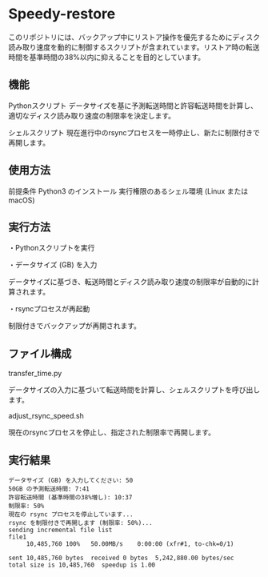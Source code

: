 # Speedy-restore

このリポジトリには、バックアップ中にリストア操作を優先するためにディスク読み取り速度を動的に制御するスクリプトが含まれています。リストア時の転送時間を基準時間の38%以内に抑えることを目的としています。

## 機能
Pythonスクリプト
データサイズを基に予測転送時間と許容転送時間を計算し、適切なディスク読み取り速度の制限率を決定します。

シェルスクリプト
現在進行中のrsyncプロセスを一時停止し、新たに制限付きで再開します。

## 使用方法
前提条件
Python3 のインストール
実行権限のあるシェル環境 (Linux または macOS)

## 実行方法

・Pythonスクリプトを実行

・データサイズ (GB) を入力

データサイズに基づき、転送時間とディスク読み取り速度の制限率が自動的に計算されます。

・rsyncプロセスが再起動

制限付きでバックアップが再開されます。


## ファイル構成
transfer_time.py

データサイズの入力に基づいて転送時間を計算し、シェルスクリプトを呼び出します。

adjust_rsync_speed.sh

現在のrsyncプロセスを停止し、指定された制限率で再開します。

## 実行結果
```
データサイズ (GB) を入力してください: 50
50GB の予測転送時間: 7:41
許容転送時間 (基準時間の38%増し): 10:37
制限率: 50%
現在の rsync プロセスを停止しています...
rsync を制限付きで再開します (制限率: 50%)...
sending incremental file list
file1
     10,485,760 100%   50.00MB/s    0:00:00 (xfr#1, to-chk=0/1)

sent 10,485,760 bytes  received 0 bytes  5,242,880.00 bytes/sec
total size is 10,485,760  speedup is 1.00
```
